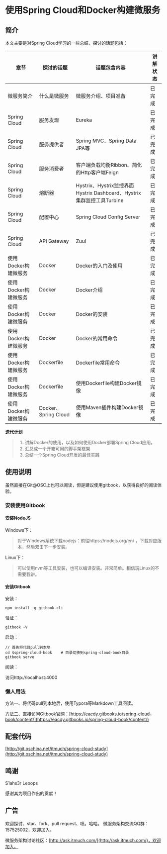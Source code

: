 # 使用Spring Cloud和Docker构建微服务



## 简介

本文主要是对Spring Cloud学习的一些总结，探讨的话题包括：

| 章节            | 探讨的话题               | 话题包含内容                                   | 讲解状态 |
| ------------- | ------------------- | ---------------------------------------- | ---- |
| 微服务简介         | 什么是微服务              | 微服务介绍、项目准备                               | 已完成  |
| Spring Cloud  | 服务发现                | Eureka                                   | 已完成  |
| Spring Cloud  | 服务提供者               | Spring MVC、Spring Data JPA等              | 已完成  |
| Spring Cloud  | 服务消费者               | 客户端负载均衡Ribbon、简化的Http客户端Feign            | 已完成  |
| Spring Cloud  | 熔断器                 | Hystrix、Hystrix监控界面Hystrix Dashboard、Hystrix集群监控工具Turbine | 已完成  |
| Spring Cloud  | 配置中心                | Spring Cloud Config Server               | 已完成  |
| Spring Cloud  | API Gateway         | Zuul                                     | 已完成  |
| 使用Docker构建微服务 | Docker              | Docker的入门及使用                             | 已完成  |
| 使用Docker构建微服务 | Docker              | Docker介绍                                 | 已完成  |
| 使用Docker构建微服务 | Docker              | Docker的安装                                | 已完成  |
| 使用Docker构建微服务 | Docker              | Docker的常用命令                              | 已完成  |
| 使用Docker构建微服务 | Dockerfile          | Dockerfile常用命令                           | 已完成  |
| 使用Docker构建微服务 | Dockerfile          | 使用Dockerfile构建Docker镜像                   | 已完成  |
| 使用Docker构建微服务 | Docker、Spring Cloud | 使用Maven插件构建Docker镜像                      | 已完成  |




**迭代计划**

> 1. 讲解Docker的使用，以及如何使用Docker部署Spring Cloud应用。
> 2. 汇总成一个开箱可用的脚手架框架
> 3. 总结一个Spring Cloud开发的最佳实践



## 使用说明

虽然直接在Git@OSC上也可以阅读，但是建议使用gitbook，以获得良好的阅读体验。

### 安装使用Gitbook

#### 安装NodeJS

Windows下：

>  对于Windows系统下载nodejs：前往https://nodejs.org/en/ ，下载对应版本，然后双击下一步安装。

Linux下：

>  可以使用nvm等工具安装，也可以编译安装。非常简单。相信玩Linux的不需要我讲。



#### 安装Gitbook

安装：

```shell
npm install -g gitbook-cli
```

验证：

```shell
gitbook -V
```

启动：

```shell
// 首先将代码pull到本地
cd $spring-cloud-book    # 目录切换到spring-cloud-book目录
gitbook serve
```

阅读：

访问http://localhost:4000



### 懒人用法

方法一、将代码pull到本地后，使用Typora等Markdown工具阅读。

方法二、直接访问Gitbook官网：[https://eacdy.gitbooks.io/spring-cloud-book/content/](https://eacdy.gitbooks.io/spring-cloud-book/content/)



## 配套代码
[http://git.oschina.net/itmuch/spring-cloud-study](http://git.oschina.net/itmuch/spring-cloud-study) 



##  鸣谢

S1ahs3r  Leoops

感谢其为项目作出的贡献！



## 广告

欢迎探讨、star、fork、pull request、喷。哈哈。
微服务架构交流QQ群：157525002，欢迎加入。

微服务架构讨论社区：[http://ask.itmuch.com/](http://ask.itmuch.com/)，欢迎加入。
